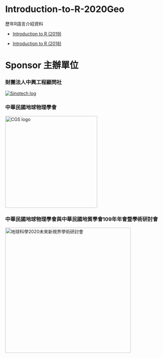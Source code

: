 # Introduction-to-R-2020Geo

歷年R語言介紹資料
- [Introduction to R (2019)](https://personlin.github.io/Introduction-to-R-2019TGA/)

- [Introduction to R (2018)](https://personlin.github.io/Introduction-to-R-2018geo/)

# Sponsor 主辦單位
 
### 財團法人中興工程顧問社
[![Sinotech log](https://www.sinotech.org.tw/zh/Modules/SinotechMenu/images/banner.png "Sinotech")](https://www.sinotech.org.tw/zh/)

### 中華民國地球物理學會
<a href="http://www.cgs.org.tw/"><img src="http://www.cgs.org.tw/image/logo.jpg" alt="CGS logo" width="293"/></a>

### 中華民國地球物理學會與中華民國地質學會109年年會暨學術研討會 

<a href="https://cgs.gst.org.tw/Geosciences2020"><img src="https://cgs.gst.org.tw/images/seo_og/1580467667510.jpg" alt="地球科學2020未來新視界學術研討會" width="400"/>
</a>
